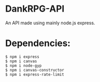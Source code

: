 # DankRPG-API
An API made using mainly node.js express.

# Dependencies:
```$ npm i express```\
```$ npm i canvas```\
```$ npm i node-gyp```\
```$ npm i canvas-constructor```\
```$ npm i express-rate-limit```
